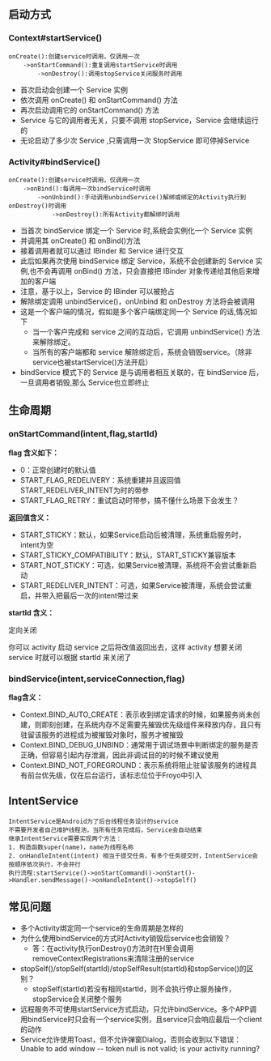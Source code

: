 

## 启动方式

### Context#startService()

```
onCreate():创建service时调用，仅调用一次
    ->onStartCommand():重复调用startService时调用
        ->onDestroy():调用stopService关闭服务时调用
```

- 首次启动会创建一个 Service 实例
- 依次调用 onCreate() 和 onStartCommand() 方法
- 再次启动调用它的 onStartCommand() 方法
- Service 与它的调用者无关，只要不调用 stopService，Service 会继续运行的
- 无论启动了多少次 Service ,只需调用一次 StopService 即可停掉Service

### Activity#bindService()

```
onCreate():创建service时调用，仅调用一次
    ->onBind():每调用一次bindService时调用
        ->onUnbind():手动调用unbindService()解绑或绑定的Activity执行到onDestroy()时调用
            ->onDestroy():所有Activity都解绑时调用
```

- 当首次 bindService 绑定一个 Service 时,系统会实例化一个 Service 实例
- 并调用其 onCreate() 和 onBind()方法
- 接着调用者就可以通过 IBinder 和 Service 进行交互
- 此后如果再次使用 bindService 绑定 Service，系统不会创建新的 Service 实例,也不会再调用 onBind() 方法，只会直接把 IBinder 对象传递给其他后来增加的客户端
- 注意，基于以上，Service 的 IBinder 可以被抢占
- 解除绑定调用 unbindService()，onUnbind 和 onDestroy 方法将会被调用
- 这是一个客户端的情况，假如是多个客户端绑定同一个 Service 的话,情况如下
  - 当一个客户完成和 service 之间的互动后，它调用 unbindService() 方法来解除绑定。
  - 当所有的客户端都和 service 解除绑定后，系统会销毁service。（除非service也被startService()方法开启）
- bindService 模式下的 Service 是与调用者相互关联的，在 bindService 后，一旦调用者销毁,那么 Service也立即终止

## 生命周期

### onStartCommand(intent,flag,startId)

**flag 含义如下：**

- 0：正常创建时的默认值
- START_FLAG_REDELIVERY：系统重建并且返回值START_REDELIVER_INTENT为时的带参
- START_FLAG_RETRY：重试启动时带参，搞不懂什么场景下会发生？

**返回值含义：**

- START_STICKY：默认，如果Service启动后被清理，系统重启服务时，intent为空
- START_STICKY_COMPATIBILITY：默认，START_STICKY兼容版本
- START_NOT_STICKY：可选，如果Service被清理，系统将不会尝试重新启动
- START_REDELIVER_INTENT：可选，如果Service被清理，系统会尝试重启，并带入把最后一次的intent带过来

**startId 含义：**

定向关闭

你可以 activity 启动 service 之后将改值返回出去，这样 activity 想要关闭 service 时就可以根据 startId 来关闭了

### bindService(intent,serviceConnection,flag)

**flag含义：**

- Context.BIND_AUTO_CREATE：表示收到绑定请求的时候，如果服务尚未创建，则即刻创建，在系统内存不足需要先摧毁优先级组件来释放内存，且只有驻留该服务的进程成为被摧毁对象时，服务才被摧毁
- Context.BIND_DEBUG_UNBIND：通常用于调试场景中判断绑定的服务是否正确，但容易引起内存泄漏，因此非调试目的的时候不建议使用
- Context.BIND_NOT_FOREGROUND：表示系统将阻止驻留该服务的进程具有前台优先级，仅在后台运行，该标志位位于Froyo中引入

## IntentService

```
IntentService是Android为了后台线程任务设计的service
不需要开发者自己维护线程池，当所有任务完成后，Service会自动结束
继承IntentService需要实现两个方法：
1. 构造函数super(name)，name为线程名称
2. onHandleIntent(intent) 相当于提交任务，有多个任务提交时，IntentService会按顺序依次执行，不会并行
执行流程:startService()->onStartCommand()->onStart()->Handler.sendMessage()->onHandleIntent()->stopSelf()

```

## 常见问题

- 多个Activity绑定同一个service的生命周期是怎样的
- 为什么使用bindService的方式时Activity销毁后service也会销毁？
  - 答：在activity执行onDestroy()方法时在H里会调用removeContextRegistrations来清除注册的service
- stopSelf()/stopSelf(startId)/stopSelfResult(startId)和stopService()的区别？
  - stopSelf(startId)若没有相同startId，则不会执行停止服务操作，stopService会关闭整个服务
- 远程服务不可使用startService方式启动，只允许bindService。多个APP调用bindService时只会有一个service实例，且service只会响应最后一个client的动作
- Service允许使用Toast，但不允许弹窗Dialog，否则会收到以下错误：Unable to add window -- token null is not valid; is your activity running?